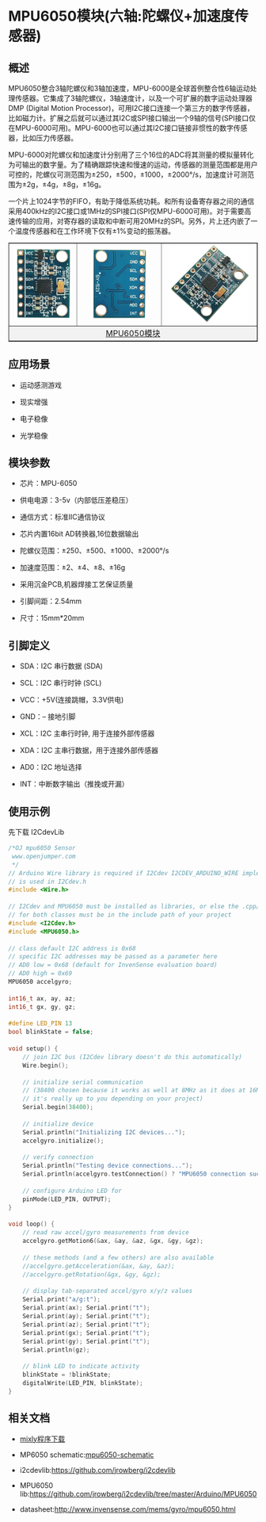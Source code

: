 # MPU6050模块(六轴:陀螺仪+加速度传感器)

## 概述

MPU6050整合3轴陀螺仪和3轴加速度，MPU-6000是全球首例整合性6轴运动处理传感器。它集成了3轴陀螺仪，3轴速度计，以及一个可扩展的数字运动处理器DMP (Digital Motion Processor)，可用I2C接口连接一个第三方的数字传感器，比如磁力计。扩展之后就可以通过其I2C或SPI接口输出一个9轴的信号(SPI接口仅在MPU-6000可用)。MPU-6000也可以通过其I2C接口链接非惯性的数字传感器，比如压力传感器。

MPU-6000对陀螺仪和加速度计分别用了三个16位的ADC将其测量的模拟量转化为可输出的数字量。为了精确跟踪快速和慢速的运动，传感器的测量范围都是用户可控的，陀螺仪可测范围为±250，±500，±1000，±2000°/s，加速度计可测范围为±2g，±4g，±8g，±16g。

一个片上1024字节的FIFO，有助于降低系统功耗。和所有设备寄存器之间的通信采用400kHz的I2C接口或1MHz的SPI接口(SPI仅MPU-6000可用)。对于需要高速传输的应用，对寄存器的读取和中断可用20MHz的SPI。另外，片上还内嵌了一个温度传感器和在工作环境下仅有±1%变动的振荡器。


<table border="1">

<tr>
  <td align="center"><img src="../img/OJZT18/03.jpg" width=95% /></td>
  <td align="center"><img src="../img/OJZT18/04.jpg" width=73% /></td>
  <td align="center"><img src="../img/OJZT18/05.jpg" width=90% /></td>
</tr>
<tr>
  <td style="background-color:rgb(232,232,232,0.5) "colspan="3" align="center"> <a href="https://item.taobao.com/item.htm?id=702812619801"><font style="font-size:16px">MPU6050模块</font></a> </td>
</tr>
</table>

## 应用场景

+ 运动感测游戏

+ 现实增强

+ 电子稳像

+ 光学稳像

## 模块参数

+ 芯片：MPU-6050

+ 供电电源：3-5v（内部低压差稳压）

+ 通信方式：标准IIC通信协议

+ 芯片内置16bit AD转换器,16位数据输出

+ 陀螺仪范围：±250、±500、±1000、±2000°/s

+ 加速度范围：±2、±4、±8、±16g   

+ 采用沉金PCB,机器焊接工艺保证质量

+ 引脚间距：2.54mm

+ 尺寸：15mm*20mm


## 引脚定义

+ SDA：I2C 串行数据 (SDA)

+ SCL：I2C 串行时钟 (SCL)

+ VCC：+5V(连接跳帽，3.3V供电)

+ GND：– 接地引脚

+ XCL：I2C 主串行时钟, 用于连接外部传感器

+ XDA：I2C 主串行数据，用于连接外部传感器

+ AD0：I2C 地址选择

+ INT：中断数字输出（推挽或开漏）

## 使用示例

先下载 I2CdevLib

```C++
/*OJ mpu6050 Sensor
 www.openjumper.com
 */
// Arduino Wire library is required if I2Cdev I2CDEV_ARDUINO_WIRE implementation
// is used in I2Cdev.h
#include <Wire.h>

// I2Cdev and MPU6050 must be installed as libraries, or else the .cpp/.h files
// for both classes must be in the include path of your project
#include <I2Cdev.h>
#include <MPU6050.h>

// class default I2C address is 0x68
// specific I2C addresses may be passed as a parameter here
// AD0 low = 0x68 (default for InvenSense evaluation board)
// AD0 high = 0x69
MPU6050 accelgyro;

int16_t ax, ay, az;
int16_t gx, gy, gz;

#define LED_PIN 13
bool blinkState = false;

void setup() {
    // join I2C bus (I2Cdev library doesn't do this automatically)
    Wire.begin();

    // initialize serial communication
    // (38400 chosen because it works as well at 8MHz as it does at 16MHz, but
    // it's really up to you depending on your project)
    Serial.begin(38400);

    // initialize device
    Serial.println("Initializing I2C devices...");
    accelgyro.initialize();

    // verify connection
    Serial.println("Testing device connections...");
    Serial.println(accelgyro.testConnection() ? "MPU6050 connection successful" : "MPU6050 connection failed");

    // configure Arduino LED for
    pinMode(LED_PIN, OUTPUT);
}

void loop() {
    // read raw accel/gyro measurements from device
    accelgyro.getMotion6(&ax, &ay, &az, &gx, &gy, &gz);

    // these methods (and a few others) are also available
    //accelgyro.getAcceleration(&ax, &ay, &az);
    //accelgyro.getRotation(&gx, &gy, &gz);

    // display tab-separated accel/gyro x/y/z values
    Serial.print("a/g:t");
    Serial.print(ax); Serial.print("t");
    Serial.print(ay); Serial.print("t");
    Serial.print(az); Serial.print("t");
    Serial.print(gx); Serial.print("t");
    Serial.print(gy); Serial.print("t");
    Serial.println(gz);

    // blink LED to indicate activity
    blinkState = !blinkState;
    digitalWrite(LED_PIN, blinkState);
}
```
  
## 相关文档

+ [mixly程序下载](http://download.openjumper.cn/mixly/mpu6050.mix)

+ MP6050 schematic:[mpu6050-schematic](http://openjumper.cn/wp-content/uploads/2013/01/mpu6050-schematic.pdf)

+ i2cdevlib:<https://github.com/jrowberg/i2cdevlib>

+ MPU6050 lib:<https://github.com/jrowberg/i2cdevlib/tree/master/Arduino/MPU6050>

+ datasheet:<http://www.invensense.com/mems/gyro/mpu6050.html>
